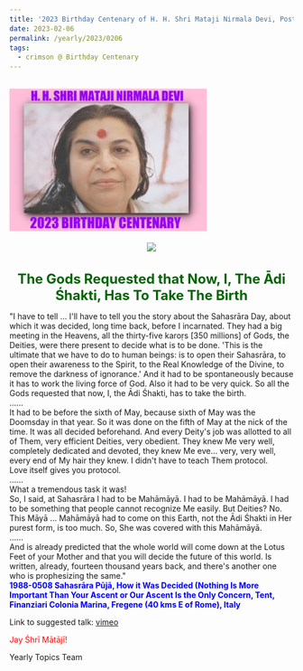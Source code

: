 ```yaml
---
title: '2023 Birthday Centenary of H. H. Shri Mataji Nirmala Devi, Post 4'
date: 2023-02-06
permalink: /yearly/2023/0206
tags:
  - crimson @ Birthday Centenary
---
```


<br>
<div style="text-align: left"><img src="/images/100Years.jpg" width="350" /></div><br>

<div style="text-align: center"><img src="/images/image1109_Balwant_Kumbhojkar_Collection.jpg" /></div>

<br>
<p style="color:DarkGreen; text-align:center">
<font size="+2"><b>The Gods Requested that Now, I, The Ādi Śhakti, Has To Take The Birth</b><br></font>
</p>

<p>
"I have to tell ... I'll have to tell you the story about the Sahasrāra Day, about which it was decided, long time back, before I incarnated. They had a big meeting in the Heavens, all the thirty-five karoṛs [350 millions] of Gods, the Deities, were there present to decide what is to be done. 'This is the ultimate that we have to do to human beings: is to open their Sahasrāra, to open their awareness to the Spirit, to the Real Knowledge of the Divine, to remove the darkness of ignorance.' And it had to be spontaneously because it has to work the living force of God. Also it had to be very quick. So all the Gods requested that now, I, the Ādi Śhakti, has to take the birth.<br>
......<br>
It had to be before the sixth of May, because sixth of May was the Doomsday in that year. So it was done on the fifth of May at the nick of the time. It was all decided beforehand. And every Deity's job was allotted to all of Them, very efficient Deities, very obedient. They knew Me very well, completely dedicated and devoted, they knew Me eve... very, very well, every end of My hair they knew. I didn't have to teach Them protocol.<br>
Love itself gives you protocol.<br>
......<br>
What a tremendous task it was!<br>
So, I said, at Sahasrāra I had to be Mahāmāyā. I had to be Mahāmāyā. I had to be something that people cannot recognize Me easily. But Deities? No. This Māyā ... Mahāmāyā had to come on this Earth, not the Ādi Śhakti in Her purest form, is too much. So, She was covered with this Mahāmāyā.<br> 
......<br>
And is already predicted that the whole world will come down at the Lotus Feet of your Mother and that you will decide the future of this world. Is written, already, fourteen thousand years back, and there's another one who is prophesizing the same."<br>
<font color="blue"><b>1988-0508 Sahasrāra Pūjā, How it Was Decided (Nothing Is More Important Than Your Ascent or Our Ascent Is the Only Concern, Tent, Finanziari Colonia Marina, Fregene (40 kms E of Rome), Italy</b></font><br>
</p>

Link to suggested talk: <a href="https://vimeo.com/568853318"> vimeo </a><br>

<p style="color:red;">Jay Śhrī Mātājī!<br></p>

<p>Yearly Topics Team</p>
